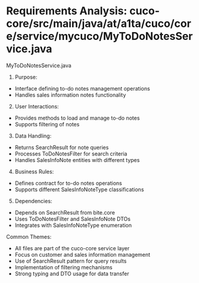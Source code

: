 # Requirements Analysis: cuco-core/src/main/java/at/a1ta/cuco/core/service/mycuco/MyToDoNotesService.java

MyToDoNotesService.java
1. Purpose:
- Interface defining to-do notes management operations
- Handles sales information notes functionality

2. User Interactions:
- Provides methods to load and manage to-do notes
- Supports filtering of notes

3. Data Handling:
- Returns SearchResult<SalesInfoNote> for note queries
- Processes ToDoNotesFilter for search criteria
- Handles SalesInfoNote entities with different types

4. Business Rules:
- Defines contract for to-do notes operations
- Supports different SalesInfoNoteType classifications

5. Dependencies:
- Depends on SearchResult from bite.core
- Uses ToDoNotesFilter and SalesInfoNote DTOs
- Integrates with SalesInfoNoteType enumeration

Common Themes:
- All files are part of the cuco-core service layer
- Focus on customer and sales information management
- Use of SearchResult pattern for query results
- Implementation of filtering mechanisms
- Strong typing and DTO usage for data transfer